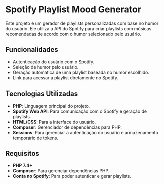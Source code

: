# Spotify Playlist Mood Generator

Este projeto é um gerador de playlists personalizadas com base no humor do usuário. Ele utiliza a API do Spotify para criar playlists com músicas recomendadas de acordo com o humor selecionado pelo usuário.

## Funcionalidades

- Autenticação do usuário com o Spotify.
- Seleção de humor pelo usuário.
- Geração automática de uma playlist baseada no humor escolhido.
- Link para acessar a playlist diretamente no Spotify.

## Tecnologias Utilizadas

- **PHP**: Linguagem principal do projeto.
- **Spotify Web API**: Para comunicação com o Spotify e geração de playlists.
- **HTML/CSS**: Para a interface do usuário.
- **Composer**: Gerenciador de dependências para PHP.
- **Sessions**: Para gerenciar a autenticação do usuário e armazenamento temporário de tokens.

## Requisitos

- **PHP 7.4+**
- **Composer**: Para gerenciar dependências PHP.
- **Conta no Spotify**: Para poder autenticar e gerar playlists.


